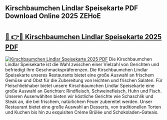## Kirschbaumchen Lindlar Speisekarte PDF Download Online 2025 ZEHoE

# <h2><a href="http://gc73mo.nevu.top/?p=Kirschbaumchen+Lindlar+Speisekarte">🔗 👉🔴 Kirschbaumchen Lindlar Speisekarte 2025 PDF</a></h2>

[![Kirschbaumchen Lindlar Speisekarte 2025 PDF](https://i.imgur.com/dBaPXMq.png)](http://gc73mo.nevu.top/?p=Kirschbaumchen+Lindlar+Speisekarte)
Die Kirschbaumchen Lindlar Speisekarte ist die Wahl zwischen einer Vielzahl von Gerichten und befriedigt Ihre Geschmackspräferenzen. Die Kirschbaumchen Lindlar Speisekarte unseres Restaurants bietet eine große Auswahl an frischem Gemüse und Obst für die Zubereitung von leichten und frischen Salaten. Für Fleischliebhaber bietet unsere Kirschbaumchen Lindlar Speisekarte eine große Auswahl an Gerichten: Rindfleisch, Schweinefleisch, Huhn und Fisch. Unseren Auserwählten bieten wir köstliche Gerichte wie Schaschlik und Steak an, die bei frischem, natürlichem Feuer zubereitet werden. Unser Restaurant bietet eine große Auswahl an Desserts, von traditionellen Torten und Kuchen bis hin zu exquisiten Crème Brûlée und Schokoladen-Gateais.
